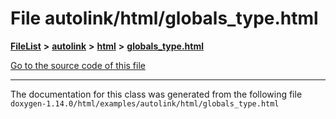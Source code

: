 

# File autolink/html/globals\_type.html



[**FileList**](files.md) **>** [**autolink**](dir_71fc0cb11636697d381669c7153571f0.md) **>** [**html**](dir_1337412a5a91531b95c66120ec85cfc4.md) **>** [**globals\_type.html**](autolink_2html_2globals__type_8html.md)

[Go to the source code of this file](autolink_2html_2globals__type_8html_source.md)





































































------------------------------
The documentation for this class was generated from the following file `doxygen-1.14.0/html/examples/autolink/html/globals_type.html`

